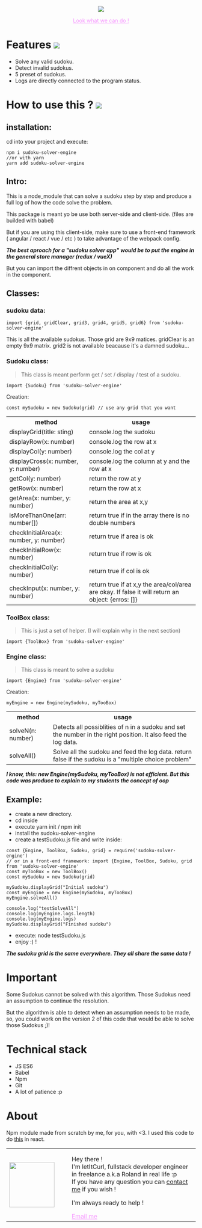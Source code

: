 <p align="center">
  <a style="Color: #f694ff;" href="https://sudoku-binchmarking.firebaseapp.com/"><img src="https://res.cloudinary.com/duydvdaxd/image/upload/v1587807196/Vue-Sprint/sudoku_engine_fn9uaf.png"/></a>
</p>

<p align="center" ><a style="Color: #f694ff;" href="https://sudoku-binchmarking.firebaseapp.com/" >Look what we can do !</a></p>

# Features [![](https://img.shields.io/badge/autor-letItCurl-red.svg)](https://www.linkedin.com/in/roland-lopez-developer/?locale=en_US)

- Solve any valid sudoku.
- Detect invalid sudokus.
- 5 preset of sudokus.
- Logs are directly connected to the program status.

# How to use this ? [![](https://img.shields.io/badge/version-1.0.1-green.svg)](https://www.npmjs.com/package/sudoku-solver-engine)

## installation:
cd into your project and execute:
```
npm i sudoku-solver-engine
//or with yarn
yarn add sudoku-solver-engine
```
## Intro:
This is a node_module that can solve a sudoku step by step and produce a full log of how the code solve the problem. 

This package is meant yo be use both server-side and client-side. (files are builded with babel)

But if you are using this client-side, make sure to use a front-end framework ( angular / react / vue / etc ) to take advantage of the webpack config.

***The best aproach for a "sudoku solver app" would be to put the engine in the general store manager (redux / vueX)***

But you can import the diffrent objects in on component and do all the work in the component.

## Classes:
### sudoku data:
```
import {grid, gridClear, grid3, grid4, grid5, grid6} from 'sudoku-solver-engine'
```
This is all the available sudokus. Those grid are 9x9 matices. gridClear is an empty 9x9 matrix. grid2 is not available beacause it's a damned sudoku...
### Sudoku class:
>This class is meant perform get / set / display / test of a sudoku.
```
import {Sudoku} from 'sudoku-solver-engine'
```
Creation:
```
const mySudoku = new Sudoku(grid) // use any grid that you want
```
<table>
<tr>
  <th>
    method
  </th>
  <th>
    usage
  </th>
</tr>
<tr>
  <td>
    displayGrid(title: sting)
  </td>
  <td>
    console.log the sudoku
  </td>
</tr>
<tr>
  <td>
    displayRow(x: number)
  </td>
  <td>
    console.log the row at x
  </td>
</tr>
<tr>
  <td>
    displayCol(y: number)
  </td>
  <td>
    console.log the col at y
  </td>
</tr>
<tr>
  <td>
    displayCross(x: number, y: number)
  </td>
  <td>
    console.log the column at y and the row at x
  </td>
</tr>
<tr>
  <td>
    getCol(y: number)
  </td>
  <td>
    return the row at y
  </td>
</tr>
<tr>
  <td>
    getRow(x: number)
  </td>
  <td>
    return the row at x
  </td>
</tr>
<tr>
  <td>
    getArea(x: number, y: number)
  </td>
  <td>
    return the area at x,y
  </td>
</tr>
<tr>
  <td>
    isMoreThanOne(arr: number[])
  </td>
  <td>
    return true if in the array there is no double numbers
  </td>
</tr>
<tr>
  <td>
    checkInitialArea(x: number, y: number)
  </td>
  <td>
    return true if area is ok
  </td>
</tr>
<tr>
  <td>
    checkInitialRow(x: number)
  </td>
  <td>
    return true if row is ok
  </td>
</tr>
<tr>
  <td>
    checkInitialCol(y: number)
  </td>
  <td>
    return true if col is ok
  </td>
</tr>
<tr>
  <td>
    checkInput(x: number, y: number)  
  </td>
  <td>
    return true if at x,y the area/col/area are okay. If false it will return an object: {erros: []}
  </td>
</tr>
</table>

### ToolBox class:

>This is just a set of helper. (I will explain why in the next section) 
```
import {ToolBox} from 'sudoku-solver-engine'
```
### Engine class:
>This class is meant to solve a sudoku
```
import {Engine} from 'sudoku-solver-engine'
```
Creation:
```
myEngine = new Engine(mySudoku, myTooBox)
```
<table>
<tr>
  <th>
    method
  </th>
  <th>
    usage
  </th>
</tr>
<tr>
  <td>
    solveN(n: number)
  </td>
  <td>
    Detects all possiblities of n in a sudoku and set the number in the right position. It also feed the log data.
  </td>
</tr>
<tr>
  <td>
    solveAll()
  </td>
  <td>
    Solve all the sudoku and feed the log data. return false if the sudoku is a "multiple choice problem"
  </td>
</tr>
</table>

***I know, this: new Engine(mySudoku, myTooBox) is not efficient. But this code was produce to explain to my students the concept of oop***

## Example:

- create a new directory.
- cd inside
- execute yarn init / npm init
- install the sudoku-solver-engine
- create a testSudoku.js file and write inside:

```
const {Engine, ToolBox, Sudoku, grid} = require('sudoku-solver-engine')
// or in a front-end framework: import {Engine, ToolBox, Sudoku, grid from 'sudoku-solver-engine'
const myTooBox = new ToolBox()
const mySudoku = new Sudoku(grid)

mySudoku.displayGrid("Initial sudoku")
const myEngine = new Engine(mySudoku, myTooBox)
myEngine.solveAll()

console.log("testSolveAll")
console.log(myEngine.logs.length)
console.log(myEngine.logs)
mySudoku.displayGrid("Finished sudoku")

```
- execute: node testSudoku.js
- enjoy :) !

***The sudoku grid is the same everywhere. They all share the same data !***

# Important
Some Sudokus cannot be solved with this algorithm. Those Sudokus need an assumption to continue the resolution.

But the algorithm is able to detect when an assumption needs to be made, so, you could work on the version 2 of this code that would be able to solve those Sudokus ;)!

# Technical stack
- JS ES6
- Babel
- Npm
- Git
- A lot of patience :p

# About
Npm module made from scratch by me, for you, with <3. 
I used this code to do <a href="https://sudoku-binchmarking.firebaseapp.com/">this<a/> in react.
<table style="border: none;">
  <tr>
    <td>
      <div style="width: 120px;">
        <img style="width: 120px;" src="https://res.cloudinary.com/duydvdaxd/image/upload/w_120,c_fill,ar_1:1,g_auto/v1587723517/Rodeooo_khmmmu.jpg"/>
    </div>
    </td>
    <td>
      <div style="margin-left: 30px;">
        <p>Hey there !</br>
        I'm letItCurl, fullstack developer engineer in freelance a.k.a Roland in real life :p</br>
        If you have any question you can <a href="https://www.linkedin.com/in/roland-lopez-developer/?locale=en_US">contact me</a> if you wish !</p>
        <p>I'm always ready to help !</p>
        <a style="color: #f694ff;" href="mailto:rolandlopez.developer@gmail.com?subject=Hey! Are you available?">Email me</a>
    </div>
    </td>
  </tr>
</table>

